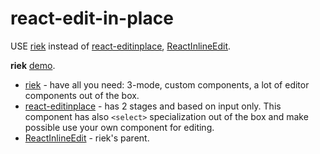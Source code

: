 # react-edit-in-place

USE [riek](https://www.npmjs.com/package/riek) instead of [react-editinplace](https://github.com/nezriffic/react-editinplace), [ReactInlineEdit](https://github.com/kaivi/ReactInlineEdit).

**riek** [demo](http://kaivi.github.io/riek/).

- [riek](https://github.com/kaivi/riek) - have all you need: 3-mode, custom components, a lot of editor components out of the box.
- [react-editinplace](https://github.com/nezriffic/react-editinplace) - has 2 stages and based on input only. This component has also `<select>` specialization out of the box and make possible use your own component for editing.
- [ReactInlineEdit](https://github.com/kaivi/ReactInlineEdit) - riek's parent.
